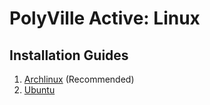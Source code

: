 # PolyVille Active: Linux
## Installation Guides
1. [Archlinux](archlinux) (Recommended)
2. [Ubuntu](ubuntu)